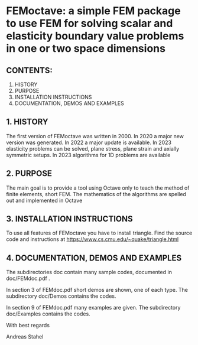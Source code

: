 # FEMoctave: a simple FEM package to use FEM for solving scalar and elasticity boundary value problems in one or two space dimensions

## CONTENTS:

1. HISTORY
2. PURPOSE
3. INSTALLATION INSTRUCTIONS
4. DOCUMENTATION, DEMOS AND EXAMPLES

## 1. HISTORY
The first version of FEMoctave was written in 2000.
In 2020 a major new version was generated.
In 2022 a major update is available.
In 2023 elasticity problems can be solved, plane stress, plane strain and axially symmetric setups.
In 2023 algorithms for 1D problems are available

## 2. PURPOSE
The main goal is to provide a tool using Octave only to teach the method of finite elements, short FEM.
The mathematics of the algorithms are spelled out and implemented in Octave

## 3. INSTALLATION INSTRUCTIONS
To use all features of FEMoctave you have to install triangle.
Find the source code and instructions at
https://www.cs.cmu.edu/~quake/triangle.html

## 4. DOCUMENTATION, DEMOS AND EXAMPLES
The subdirectories doc contain many sample codes, documented in doc/FEMdoc.pdf .

In section 3 of FEMdoc.pdf short demos are shown, one of each type.
The subdirectory doc/Demos contains the codes.

In section 9 of FEMdoc.pdf many examples are given.
The subdirectory doc/Examples contains the codes.

With best regards

Andreas Stahel
